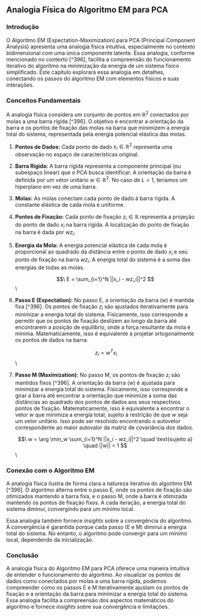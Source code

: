 ## Analogia Física do Algoritmo EM para PCA

### Introdução
O Algoritmo EM (Expectation-Maximization) para PCA (Principal Component Analysis) apresenta uma analogia física intuitiva, especialmente no contexto bidimensional com uma única componente latente. Essa analogia, conforme mencionado no contexto [^396], facilita a compreensão do funcionamento iterativo do algoritmo na minimização da energia de um sistema físico simplificado. Este capítulo explorará essa analogia em detalhes, conectando os passos do algoritmo EM com elementos físicos e suas interações.

### Conceitos Fundamentais

A analogia física considera um conjunto de pontos em $\mathbb{R}^2$ conectados por molas a uma barra rígida [^396]. O objetivo é encontrar a orientação da barra e os pontos de fixação das molas na barra que minimizem a energia total do sistema, representada pela energia potencial elástica das molas.

1.  **Pontos de Dados:** Cada ponto de dado $x_i \in \mathbb{R}^2$ representa uma observação no espaço de características original.

2.  **Barra Rígida:** A barra rígida representa a componente principal (ou subespaço linear) que o PCA busca identificar. A orientação da barra é definida por um vetor unitário $w \in \mathbb{R}^2$. No caso de $L > 1$, teríamos um hiperplano em vez de uma barra.

3.  **Molas:** As molas conectam cada ponto de dado à barra rígida. A constante elástica de cada mola é uniforme.

4.  **Pontos de Fixação:** Cada ponto de fixação $z_i \in \mathbb{R}$ representa a projeção do ponto de dado $x_i$ na barra rígida. A localização do ponto de fixação na barra é dada por $wz_i$.

5.  **Energia da Mola:** A energia potencial elástica de cada mola é proporcional ao quadrado da distância entre o ponto de dado $x_i$ e seu ponto de fixação na barra $wz_i$. A energia total do sistema é a soma das energias de todas as molas.

    $$\
    E = \sum_{i=1}^N ||x_i - wz_i||^2
    $$\

6.  **Passo E (Expectation):** No passo E, a orientação da barra ($w$) é mantida fixa [^396]. Os pontos de fixação $z_i$ são ajustados iterativamente para minimizar a energia total do sistema. Fisicamente, isso corresponde a permitir que os pontos de fixação deslizem ao longo da barra até encontrarem a posição de equilíbrio, onde a força resultante da mola é mínima. Matematicamente, isso é equivalente a projetar ortogonalmente os pontos de dados na barra:

    $$\
    z_i = w^T x_i
    $$\

7.  **Passo M (Maximization):** No passo M, os pontos de fixação $z_i$ são mantidos fixos [^396]. A orientação da barra ($w$) é ajustada para minimizar a energia total do sistema. Fisicamente, isso corresponde a girar a barra até encontrar a orientação que minimize a soma das distâncias ao quadrado dos pontos de dados aos seus respectivos pontos de fixação. Matematicamente, isso é equivalente a encontrar o vetor $w$ que minimiza a energia total, sujeito à restrição de que $w$ seja um vetor unitário. Isso pode ser resolvido encontrando o autovetor correspondente ao maior autovalor da matriz de covariância dos dados.

    $$\
    w = \arg \min_w \sum_{i=1}^N ||x_i - wz_i||^2 \quad \text{sujeito a} \quad ||w|| = 1
    $$\

### Conexão com o Algoritmo EM

A analogia física ilustra de forma clara a natureza iterativa do algoritmo EM [^396]. O algoritmo alterna entre o passo E, onde os pontos de fixação são otimizados mantendo a barra fixa, e o passo M, onde a barra é otimizada mantendo os pontos de fixação fixos. A cada iteração, a energia total do sistema diminui, convergindo para um mínimo local.

Essa analogia também fornece *insights* sobre a convergência do algoritmo. A convergência é garantida porque cada passo (E e M) diminui a energia total do sistema. No entanto, o algoritmo pode convergir para um mínimo local, dependendo da inicialização.

### Conclusão

A analogia física do Algoritmo EM para PCA oferece uma maneira intuitiva de entender o funcionamento do algoritmo. Ao visualizar os pontos de dados como conectados por molas a uma barra rígida, podemos compreender como os passos E e M iterativamente ajustam os pontos de fixação e a orientação da barra para minimizar a energia total do sistema. Essa analogia facilita a compreensão dos aspectos matemáticos do algoritmo e fornece *insights* sobre sua convergência e limitações. <!-- END -->